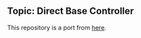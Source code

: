 ## Topic: Direct Base Controller

This repository is a port from [here](https://github.com/b-it-bots/mas_navigation/tree/melodic/mcr_direct_base_controller).
